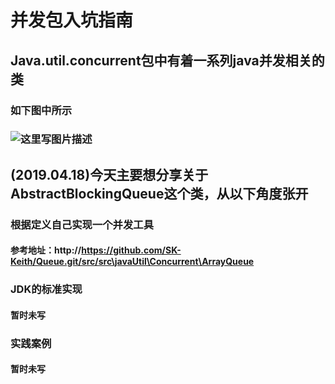 # 并发包入坑指南
## Java.util.concurrent包中有着一系列java并发相关的类
### 如下图中所示
### ![这里写图片描述](https://github.com/SK-Keith/Queue.git/img/concurrent_p1.png)
## (2019.04.18)今天主要想分享关于AbstractBlockingQueue这个类，从以下角度张开
### 根据定义自己实现一个并发工具
#### 参考地址：http://https://github.com/SK-Keith/Queue.git/src/src\javaUtil\Concurrent\ArrayQueue
### JDK的标准实现
#### 暂时未写
### 实践案例
#### 暂时未写


